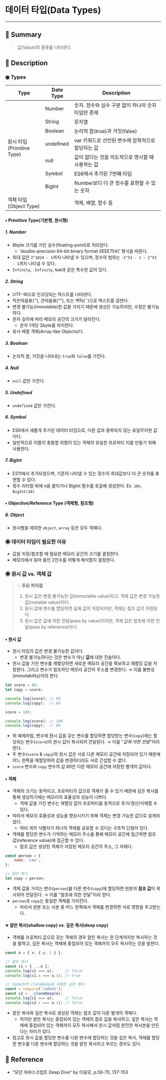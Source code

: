 # 데이터 타입(Data Types)
---
## 📌 Summary
> 값(Value)의 종류를 나타낸다.
## 📌 Description
### ◉ Types
<table class="tg">
<thead>
  <tr>
    <th class="tg-b411">Type</th>
    <th class="tg-b411">Date Type</th>
    <th class="tg-b411">Description</th>
  </tr>
</thead>
<tbody>
  <tr>
    <td class="tg-baqh" rowspan="7">원시 타입<br>(Primitive Type)</td>
    <td class="tg-baqh">Number</td>
    <td class="tg-0lax">숫자. 정수와 실수 구분 없이 하나의 숫자 타입만 존재</td>
  </tr>
  <tr>
    <td class="tg-baqh">String<br></td>
    <td class="tg-0lax">문자열</td>
  </tr>
  <tr>
    <td class="tg-baqh">Boolean</td>
    <td class="tg-0lax">논리적 참(true)과 거짓(false)</td>
  </tr>
  <tr>
    <td class="tg-baqh">undefined</td>
    <td class="tg-0lax">var 키워드로 선언된 변수에 암묵적으로 할당되는 값</td>
  </tr>
  <tr>
    <td class="tg-baqh">null</td>
    <td class="tg-0lax"><span style="font-weight:400;font-style:normal">값이 없다는 것을 의도적으로 명시할 때 사용하는 값</span></td>
  </tr>
  <tr>
    <td class="tg-baqh">Symbol</td>
    <td class="tg-0lax">ES6에서 추가된 7번째 타입</td>
  </tr>
  <tr>
    <td class="tg-baqh">BigInt</td>
    <td class="tg-0lax">Number보다 더 큰 정수를 표현할 수 있는 숫자</td>
  </tr>
  <tr>
    <td class="tg-baqh" colspan="2">객체 타입<br>(Object Type)</td>
    <td class="tg-0lax">객체, 배열, 함수 등</td>
  </tr>
</tbody>
</table>

#### ▪︎ Primitive Type(기본형, 원시형)
##### 1. Number
- 8byte 크기를 가진 실수(floating-point)로 처리된다.
	- ‘double-precision 64-bit binary format [IEEE754]’ 형식을 따른다.
- 최대 값은 `2^1024 - 1`까지 나타낼 수 있으며, 정수의 범위는 `-2^53 - 1 ~ 2^53 - 1`까지 나타낼 수 있다.
- `Infinity`, `-Infinity`, `NaN`과 같은 특수한 값이 있다.
##### 2. String
- UTF-16으로 인코딩되는 텍스트를 나타낸다.
- 작은따옴표(''), 큰따옴표(""), 또는 백틱(\`\`)으로 택스트를 감싼다.
- 변경 불가능(immutable)한 값을 가지기 때문에 생성은 가능하지만, 수정은 불가능하다.
- 문자 길이에 따라 메모리 공간의 크기가 달라진다.
	- 문자 1개당 2byte를 차지한다.
- 유사 배열 객체(Array-like Objects)다.
##### 3. Boolean
- 논리적 참, 거짓을 나타내는 `true`와 `false`를 가진다.
##### 4. Null
- `null` 값만 가진다.
##### 5. Undefined
- `undefined` 값만 가진다.
##### 6. Symbol
- ES6에서 새롭게 추가된 데이터 타입으로, 다른 값과 중복되지 않는 유일무이한 값이다.
- 일반적으로 이름이 충돌할 위험이 있는 객체의 유일한 프로퍼티 키를 만들기 위해 사용한다.
##### 7. BigInt
- ES11에서 추가되었으며, 기존의 나타낼 수 있는 정수의 최대값보다 더 큰 숫자를 표현할 수 있다.
- 정수 리터럴 뒤에 n을 붙이거나 BigInt 함수를 호출해 생성한다. Ex. `10n`, `BigInt(10)`
#### ▪︎ Objective/Reference Type (객체형, 참조형)
##### 8. Object
- 원시형을 제외한 `object`, `array` 등은 모두 객체다.
### ◉ 데이터 타입이 필요한 이유
- 값을 지정/참조할 때 필요한 메모리 공간의 크기를 결정한다.
- 메모리에서 읽어 들인 2진수를 어떻게 해석할지 결정한다.
### ◉ 원시 값 vs. 객체 값
> 💡 **주요 차이점**
> 1. 원시 값은 변경 불가능한 값(immutable value)이고, 객체 값은 변경 가능한 값(mutable value)이다.
> 2. 원시 값에 변수를 할당하면 실제 값이 저장되지만, 객체는 참조 값이 저장된다.
> 3. 원시 값은 값에 의한 전달(pass by value)이지만, 객체 값은 참조에 의한 전달(pass by reference)이다.
#### ▪︎ 원시 값
- 원시 타입의 값은 변경 불가능한 값이다.
	- 변경 불가능하다는 것은 변수가 아닌 **값**에 대한 진술이다.
- 원시 값을 가진 변수를 재할당하면 새로운 메모리 공간을 확보하고 재할당 값을 저장한다. 그리고 변수가 참조하던 메모리 공간의 주소를 변경한다. → 이를 불변성(immutability)이라 한다.
```js
let score = 80;
let copy = score;

console.log(score); // 80
console.log(copy);  // 80

score = 100;

console.log(score); // 100
console.log(copy);  // 80
```
- 위 예제처럼, 변수에 원시 값을 갖는 변수를 할당하면 할당받는 변수(`copy`)에는 할당되는 변수(`score`)의 원시 값이 복사되어 전달된다. → 이를 "*값에 의한 전달*"이라 한다.
- 두 변수(`score` & `copy`)의 원시 값은 서로 다른 메모리 공간에 저장되어 있기 때문에 어느 한쪽을 재할당하여 값을 변경하더라도 서로 간섭할 수 없다.
- `score` 변수와 `copy` 변수의 값 80은 다른 메모리 공간에 저장된 별개의 값이다.
#### ▪︎ 객체
- 객체의 크기는 동적이고, 프로퍼티의 값으로 객체가 올 수 있기 때문에 깊은 복사를 통해 생성하기에는 메모리의 효율성과 성능이 나쁘다.
	- 객체 값을 가진 변수는 재할당 없이 프로퍼티를 동적으로 추가/갱신/삭제할 수 있다.
- 따라서 메모리 효율성과 성능을 향상시키기 위해 객체는 변경 가능한 값으로 설계되었다.
	- 여러 개의 식별자가 하나의 객체를 공유할 수 있다는 구조적 단점이 있다.
- 객체를 할당한 변수가 기억하는 메모리 주소를 통해 메모리 공간에 접근하면 참조 값(reference value)에 접근할 수 있다.
	- 참조 값은 생성된 객체가 저장된 메모리 공간의 주소, 그 자체다.
```js
const person = {
	name: 'Lee',
};

// 얕은 복사
let copy = person;
```
- 객체 값을 가지는 변수(`person`)를 다른 변수(`copy`)에 할당하면 원본의 **참조 값**이 복사되어 전달된다. → 이를 "참조에 의한 전달"이라 한다.
- `person`과 `copy`는 동일한 객체를 가리킨다.
	- 따라서 원본 또는 사본 중 어느 한쪽에서 객체를 변경하면 서로 영향을 주고받는다.

#### ※ 얕은 복사(shallow copy) vs. 깊은 복사(deep copy)
- 객체를 프로퍼티 값으로 갖는 객체의 경우 얕은 복사는 한 단계까지만 복사하는 것을 말하고, 깊은 복사는 객체에 중첩되어 있는 객체까지 모두 복사하는 것을 말한다.
```js
const o = { x: { y: 1 } };

// 얕은 복사
const c1 = { ...o };
console.log(c1 === o);     // false
console.log(c1.x === o.x); // true

// lodash의 cloneDeep을 사용한 깊은 복사
const = require('lodash');
const c2 = _.cloneDeep(o);
console.log(c2 === o);     // false
console.log(c2.x === o.x); // false
```
- 얕은 복사와 깊은 복사로 생성된 객체는 참조 값이 다른 별개의 객체다. 
	- 하지만 얕은 복사는 중첩되어 있는 객체의 참조 값을 복사하고, 깊은 복사는 객체에 중첩되어 있는 객체까지 모두 복사해서 원시 값처럼 완전한 복사본을 만든다는 차이가 있다.
- 참고로 원시 값을 할당한 변수를 다른 변수에 할당하는 것을 깊은 복사, 객체를 할당한 변수를 다른 변수에 할당하는 것을 얕은 복사라고 부르는 경우도 있다.
## 📌 Reference
- "모던 자바스크립트 Deep Dive" by 이웅모, p.59-70, 137-153